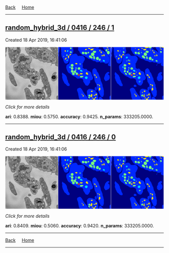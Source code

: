 
[Back](..)&nbsp;&nbsp;&nbsp;&nbsp;&nbsp;[Home](https://leapmanlab.github.io/snapshots)

---

<div class="summary"><a href="1"><h2>random_hybrid_3d / 0416 / 246 / 1</h2></a><p>Created 18 Apr 2019, 16:41:06
</p><a href="1"><img src="1/media/summary.png" align="center"></a><p>
<i>Click for more details</i>
</p></div>

**ari**: 0.8388. **miou**: 0.5750. **accuracy**: 0.9425. **n_params**: 333205.0000. 

---

<div class="summary"><a href="0"><h2>random_hybrid_3d / 0416 / 246 / 0</h2></a><p>Created 18 Apr 2019, 16:41:06
</p><a href="0"><img src="0/media/summary.png" align="center"></a><p>
<i>Click for more details</i>
</p></div>

**ari**: 0.8409. **miou**: 0.5060. **accuracy**: 0.9420. **n_params**: 333205.0000. 

---

[Back](..)&nbsp;&nbsp;&nbsp;&nbsp;&nbsp;[Home](https://leapmanlab.github.io/snapshots)

---